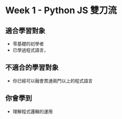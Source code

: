 # Week 1 - Python JS 雙刀流

## 適合學習對象

- 零基礎的初學者
- 已學過程式語言，

## 不適合的學習對象  
  
- 你已經可以融會貫通兩門以上的程式語言

## 你會學到

- 理解程式邏輯的運用

